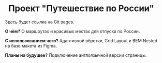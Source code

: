 <h1 align="center">Проект "Путешествие по России"</h1>
Здесь будет ссылка на Git pages.
<p><b>О чём?</b> О маршрутах и красивых местах для отпуска по России.</p>
<p><b>С использованием чего?</b> Адаптивной вёрстки, Grid Layout и BEM Nested на базе макета из Figma.</p>
<p><b>Планы на будущее?</b> Подключение англоязычной версии страницы.</p>
